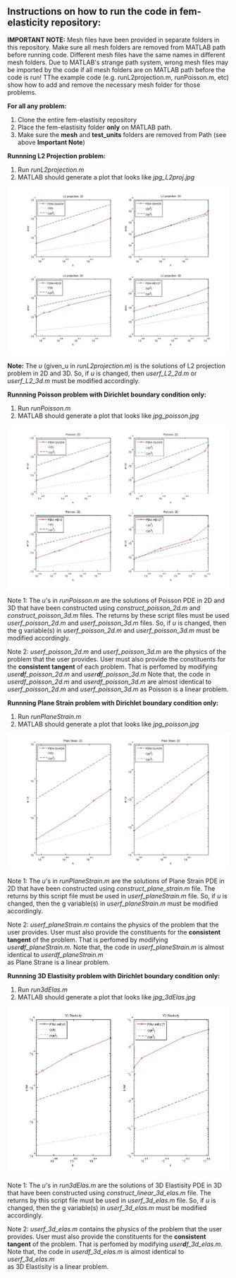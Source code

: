 ## Instructions on how to run the code in fem-elasticity repository:

**IMPORTANT NOTE:** 
Mesh files have been provided in separate folders in this repository. Make sure
all mesh folders are removed from MATLAB path before running code. Different mesh
files have the same names in different mesh folders. Due to MATLAB's strange path system, 
wrong mesh files may be imported by the code if all mesh folders are on MATLAB path 
before the code is run! TThe example code (e.g. runL2projection.m, runPoisson.m, etc) 
show how to add and remove the necessary mesh folder for those problems.

**For all any problem:**
1. Clone the entire fem-elastisity repository
2. Place the fem-elastisity folder **only** on MATLAB path. 
3. Make sure the **mesh** and **test_units** folders are removed from Path (see above 
   **Important Note**)

**Runnning L2 Projection problem:**

  1. Run _runL2projection.m_  
  2. MATLAB should generate a plot that looks like _jpg_L2proj.jpg_

  ![alt text][L2]

   [L2]: https://github.com/ArashMehraban/fem-elasticity/blob/master/jpg_L2proj.jpg "L2 projection"

 **Note:** The _u_ (given_u in _runL2projection.m_) is the solutions of L2 projection problem in 2D
       and 3D. So, if _u_ is changed, then _userf_L2_2d.m_ or _userf_L2_3d.m_ must be modified accordingly.


**Runnning Poisson problem with Dirichlet boundary condition only:**

   1. Run _runPoisson.m_  
   2. MATLAB should generate a plot that looks like _jpg_poisson.jpg_
  
  ![alt text][Poisson]

   [Poisson]: https://github.com/ArashMehraban/fem-elasticity/blob/master/jpg_poisson.jpg "Poisson with Dirichlet Boundary conditions only"

 Note 1: The _u_'s in _runPoisson.m_ are the solutions of Poisson PDE in 2D and 3D that 
         have been constructed using _construct_poisson_2d.m_ and 
         _construct_poisson_3d.m_ files. The returns by these script files
         must be used _userf_poisson_2d.m_ and _userf_poisson_3d.m_ files. So, if _u_ 
         is changed, then the g variable(s) in  _userf_poisson_2d.m_ and 
         _userf_poisson_3d.m_ must be modified accordingly.

Note 2:  _userf_poisson_2d.m_ and _userf_poisson_3d.m_ are the physics of the problem 
         that the user provides. User must also provide the constituents for the
         **consistent tangent** of each problem. That is perfomed by modifying 
         _user**d**f_poisson_2d.m_ and _user**d**f_poisson_3d.m_
         Note that, the code in _userdf_poisson_2d.m_ and _userdf_poisson_3d.m_ are 
         almost identical to _userf_poisson_2d.m_ and _userf_poisson_3d.m_ as Poisson 
         is a linear problem.


**Runnning Plane Strain problem with Dirichlet boundary condition only:**

   1. Run _runPlaneStrain.m_  
   2. MATLAB should generate a plot that looks like _jpg_poisson.jpg_
  
  ![alt text][Plane Strain]

   [Plane Strain]: https://github.com/ArashMehraban/fem-elasticity/blob/master/jpg_planeStrain.jpg "Plane Straine with Dirichlet Boundary conditions only"

 Note 1: The _u_'s in _runPlaneStrain.m_ are the solutions of Plane Strain PDE in 2D that 
         have been constructed using _construct_plane_strain.m_ file. The returns by this 
         script file must be used in _userf_planeStrain.m_ file. So, if _u_ is changed, 
         then the g variable(s) in  _userf_planeStrain.m_ must be modified accordingly.

 Note 2: _userf_planeStrain.m_  contains the physics of the problem that the user provides. 
         User must also provide the constituents for the **consistent tangent** of the
         problem. That is perfomed by modifying _user**d**f_planeStrain.m_. 
         Note that, the code in _userf_planeStrain.m_ is almost identical to _userdf_planeStrain.m_  
         as Plane Strane is a linear problem.

**Runnning 3D Elastisity problem with Dirichlet boundary condition only:**

   1. Run _run3dElas.m_  
   2. MATLAB should generate a plot that looks like _jpg_3dElas.jpg_
  
  ![alt text][3D Elastisity]

   [3D Elastisity]: https://github.com/ArashMehraban/fem-elasticity/blob/master/jpg_3dElas.jpg "3D Elastisity with Dirichlet Boundary conditions only"

 Note 1: The _u_'s in _run3dElas.m_ are the solutions of 3D Elastisity PDE in 3D that 
         have been constructed using _construct_linear_3d_elas.m_ file. The returns by this 
         script file must be used in _userf_3d_elas.m_ file. So, if _u_ is changed, 
         then the g variable(s) in  _userf_3d_elas.m_ must be modified accordingly.

 Note 2: _userf_3d_elas.m_  contains the physics of the problem that the user provides. 
         User must also provide the constituents for the **consistent tangent** of the
         problem. That is perfomed by modifying _user**d**f_3d_elas.m_. 
         Note that, the code in _userdf_3d_elas.m_ is almost identical to _userf_3d_elas.m_  
         as 3D Elastisity is a linear problem.


